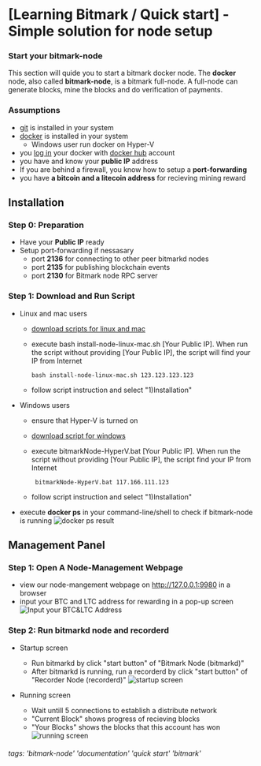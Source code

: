 #  [Learning Bitmark / Quick start] - Simple solution for node setup

### Start your bitmark-node
This section will quide you to start a bitmark docker node. The **docker** node, also called **bitmark-node**, is a bitmark full-node. A full-node can generate blocks, mine the blocks and do verification of payments. 

### Assumptions
+ [git](https://git-scm.com/book/en/v2/Getting-Started-Installing-Git) is installed in your system
+ [docker](https://docs.docker.com/install/) is installed in your system
    +  Windows user run docker on Hyper-V
+ you [log in](https://docs.docker.com/engine/reference/commandline/login/) your docker with [docker hub]((https://hub.docker.com/)) account
+ you have and know your **public IP** address
+ If you are behind a firewall, you know how to setup a **port-forwarding**
+ you have **a bitcoin and a litecoin address** for recieving mining reward

## Installation

### Step 0: Preparation
+ Have your **Public IP** ready
+ Setup port-forwarding if nessasary
    + port	**2136** for connecting to other peer bitmarkd nodes
    + port	**2135** for publishing blockchain events
    + port 	**2130** for Bitmark node RPC server


### Step 1: Download and Run Script

+  Linux and mac users
    + [download scripts for linux and mac](https://bitmark-node-docker-scripts.s3-ap-northeast-1.amazonaws.com/install-node-linux-mac.sh)
    + execute bash install-node-linux-mac.sh [Your Public IP]. When run the script without providing [Your Public IP], the script will find your IP from Internet

        ```bash install-node-linux-mac.sh 123.123.123.123```
    + follow script instruction and select "1)Installation"

    
+  Windows users
    +  ensure that Hyper-V is turned on
    +  [download script for windows](https://s3-ap-northeast-1.amazonaws.com/bitmark-node-docker-scripts/bitmarkNode-HyperV.bat)
    + execute bitmarkNode-HyperV.bat [Your Public IP]. When run the script without providing [Your Public IP], the script find your IP from Internet

        ``` bitmarkNode-HyperV.bat 117.166.111.123```
    + follow script instruction and select "1)Installation"
+ execute **docker ps** in your command-line/shell to check if bitmark-node is running
![docker ps result](https://i.imgur.com/l3dF4Hl.jpg)



## Management Panel

### Step 1: Open A Node-Management Webpage 
+ view our node-mangement webpage on http://127.0.0.1:9980 in a browser
+ input your BTC and LTC address for rewarding in a pop-up screen
![Input your BTC&LTC Address](https://i.imgur.com/IRTlyjY.jpg?1)

### Step 2: Run bitmarkd node and recorderd
+ Startup screen
    + Run bitmarkd by click "start button" of "Bitmark Node (bitmarkd)"
    + After bitmarkd is running, run a recorderd by click "start button" of "Recorder Node (recorderd)"
![startup screen](https://i.imgur.com/aeONALb.jpg)

+ Running screen
    + Wait untill 5 connections to establish a distribute network
    + "Current Block" shows progress of recieving blocks
    + "Your Blocks" shows the blocks that this account has won
![running screen](https://i.imgur.com/g9baqm8.jpg)


###### tags: 'bitmark-node' 'documentation' 'quick start' 'bitmark'
